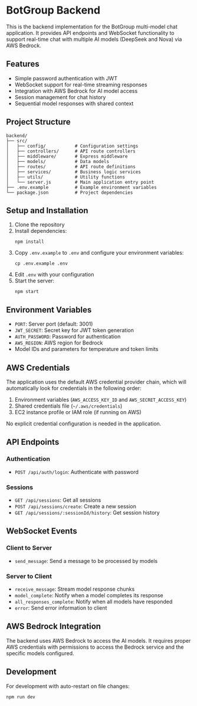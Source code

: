 # BotGroup Backend

This is the backend implementation for the BotGroup multi-model chat application. It provides API endpoints and WebSocket functionality to support real-time chat with multiple AI models (DeepSeek and Nova) via AWS Bedrock.

## Features

- Simple password authentication with JWT
- WebSocket support for real-time streaming responses
- Integration with AWS Bedrock for AI model access
- Session management for chat history
- Sequential model responses with shared context

## Project Structure

```
backend/
├── src/
│   ├── config/           # Configuration settings
│   ├── controllers/      # API route controllers
│   ├── middleware/       # Express middleware
│   ├── models/           # Data models
│   ├── routes/           # API route definitions
│   ├── services/         # Business logic services
│   ├── utils/            # Utility functions
│   └── server.js         # Main application entry point
├── .env.example          # Example environment variables
└── package.json          # Project dependencies
```

## Setup and Installation

1. Clone the repository
2. Install dependencies:
   ```
   npm install
   ```
3. Copy `.env.example` to `.env` and configure your environment variables:
   ```
   cp .env.example .env
   ```
4. Edit `.env` with your configuration
5. Start the server:
   ```
   npm start
   ```
   
## Environment Variables

- `PORT`: Server port (default: 3001)
- `JWT_SECRET`: Secret key for JWT token generation
- `AUTH_PASSWORD`: Password for authentication
- `AWS_REGION`: AWS region for Bedrock
- Model IDs and parameters for temperature and token limits

## AWS Credentials

The application uses the default AWS credential provider chain, which will automatically look for credentials in the following order:
1. Environment variables (`AWS_ACCESS_KEY_ID` and `AWS_SECRET_ACCESS_KEY`)
2. Shared credentials file (`~/.aws/credentials`)
3. EC2 instance profile or IAM role (if running on AWS)

No explicit credential configuration is needed in the application.

## API Endpoints

### Authentication
- `POST /api/auth/login`: Authenticate with password

### Sessions
- `GET /api/sessions`: Get all sessions
- `POST /api/sessions/create`: Create a new session
- `GET /api/sessions/:sessionId/history`: Get session history

## WebSocket Events

### Client to Server
- `send_message`: Send a message to be processed by models

### Server to Client
- `receive_message`: Stream model response chunks
- `model_complete`: Notify when a model completes its response
- `all_responses_complete`: Notify when all models have responded
- `error`: Send error information to client

## AWS Bedrock Integration

The backend uses AWS Bedrock to access the AI models. It requires proper AWS credentials with permissions to access the Bedrock service and the specific models configured.

## Development

For development with auto-restart on file changes:
```
npm run dev
```

